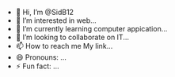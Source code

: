 - 👋 Hi, I’m @SidB12
- 👀 I’m interested in web...
- 🌱 I’m currently learning computer appication...
- 💞️ I’m looking to collaborate on IT...
- 📫 How to reach me My link...
- 😄 Pronouns: ...
- ⚡ Fun fact: ...

<!---
SidB12/SidB12 is a ✨ special ✨ repository because its `README.md` (this file) appears on your GitHub profile.
You can click the Preview link to take a look at your changes.
--->
